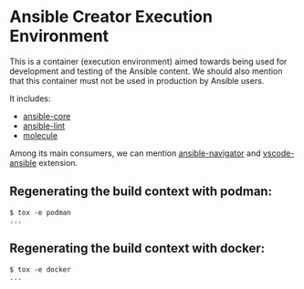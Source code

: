 # Ansible Creator Execution Environment

This is a container (execution environment) aimed towards being used
for development and testing of the Ansible content. We should also mention
that this container must not be used in production by Ansible users.

It includes:

- [ansible-core]
- [ansible-lint]
- [molecule]

Among its main consumers, we can mention [ansible-navigator] and
[vscode-ansible] extension.

[ansible-core]: https://github.com/ansible/ansible
[ansible-lint]: https://github.com/ansible-community/ansible-lint
[ansible-navigator]: https://github.com/ansible/ansible-navigator
[molecule]: https://github.com/ansible-community/molecule
[vscode-ansible]: https://github.com/ansible/vscode-ansible

## Regenerating the build context with podman:

```console
$ tox -e podman
...
```

## Regenerating the build context with docker:

```console
$ tox -e docker
...
```
